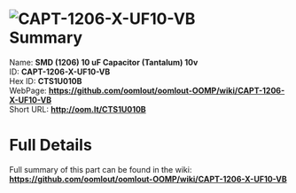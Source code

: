 
![CAPT-1206-X-UF10-VB](https://github.com/oomlout/oomlout-OOMP/blob/master/parts/CAPT-1206-X-UF10-VB/CAPT-1206-X-UF10-VB_420.jpg)   
Summary
=================
  
Name: __SMD (1206) 10 uF Capacitor (Tantalum) 10v__    
ID: __CAPT-1206-X-UF10-VB__   
Hex ID: __CTS1U010B__   
WebPage: __https://github.com/oomlout/oomlout-OOMP/wiki/CAPT-1206-X-UF10-VB__   
Short URL: __http://oom.lt/CTS1U010B__   

Full Details
==========================
Full summary of this part can be found in the wiki:   
__https://github.com/oomlout/oomlout-OOMP/wiki/CAPT-1206-X-UF10-VB__    

